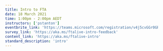 ```yaml
---
title: Intro to FTA
date: 18 March 2021
time: 1:00pm - 2:00pm AEDT
instructors: ['pstanton']
eventbrite_link: 'https://teams.microsoft.com/registration/v4j5cvGGr0GRqy180BHbRw,pr-8AgIhOkeyrQ9TNpVEag,mlpoWrUX6UetNMya96gqCw,NAMKwjD7pE2e3-qJvGV6gQ,i0_25HhQLEWBBwb9Rw8jWg,bHOYBPkkJkmv1Ezz7EIHlw?mode=read&tenantId=72f988bf-86f1-41af-91ab-2d7cd011db4'
survey_link: 'https://aka.ms/ftalive-intro-feedback'
content_link: 'https://aka.ms/ftalive-intro'
standard_description: 'intro'
---
```

